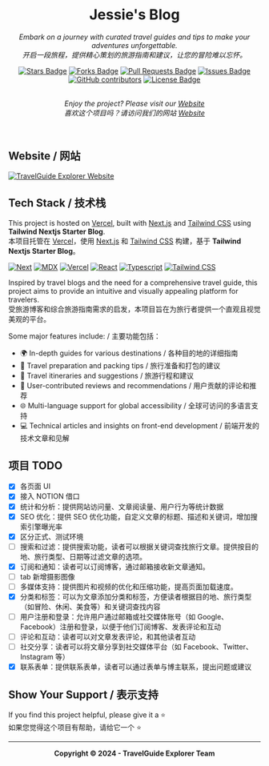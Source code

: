 <h1 align="center">Jessie's Blog</h1>
<p align="center"><i>Embark on a journey with curated travel guides and tips to make your adventures unforgettable. 
<br>
开启一段旅程，提供精心策划的旅游指南和建议，让您的冒险难以忘怀。</i></p>

<div align="center">
    <a href="https://github.com/Jessie-jzn/Next-Notion-Blog/stargazers"><img src="https://img.shields.io/github/stars/Jessie-jzn/Next-Notion-Blog" alt="Stars Badge"/></a>
    <a href="https://github.com/Jessie-jzn/Next-Notion-Blog/network/members"><img src="https://img.shields.io/github/forks/Jessie-jzn/Next-Notion-Blog" alt="Forks Badge"/></a>
    <a href="https://github.com/Jessie-jzn/Next-Notion-Blog/pulls"><img src="https://img.shields.io/github/issues-pr/Jessie-jzn/Next-Notion-Blog" alt="Pull Requests Badge"/></a>
    <a href="https://github.com/Jessie-jzn/Next-Notion-Blog/issues"><img src="https://img.shields.io/github/issues/Jessie-jzn/Next-Notion-Blog" alt="Issues Badge"/></a>
    <a href="https://github.com/Jessie-jzn/Next-Notion-Blog/graphs/contributors"><img alt="GitHub contributors" src="https://img.shields.io/github/contributors/Jessie-jzn/Next-Notion-Blog?color=2b9348"></a>
    <a href="https://github.com/Jessie-jzn/Next-Notion-Blog/blob/master/LICENSE"><img src="https://img.shields.io/github/license/Jessie-jzn/Next-Notion-Blog?color=2b9348" alt="License Badge"/></a>
</div>
<br>
<p align="center"><i>Enjoy the project? Please visit our <a href="https://www.jessieontheroad.com/">Website</a> 
<br>
喜欢这个项目吗？请访问我们的网站 <a href="https://www.jessieontheroad.com/">Website</a></i></p>
<br>

## Website / 网站

<a href="https://next-notion-blog-jessie-jzns-projects.vercel.app/"><img src="https://raw.githubusercontent.com/Jessie-jzn/Jessie-Blog.dev/main/public/imags/website.png" alt="TravelGuide Explorer Website" /></a>

## Tech Stack / 技术栈

This project is hosted on [Vercel](https://vercel.com/), built with [Next.js](https://nextjs.org/) and [Tailwind CSS](https://tailwindcss.com/) using **Tailwind Nextjs Starter Blog**.
<br>
本项目托管在 [Vercel](https://vercel.com/)，使用 [Next.js](https://nextjs.org/) 和 [Tailwind CSS](https://tailwindcss.com/) 构建，基于 **Tailwind Nextjs Starter Blog**。

[![Next][Next.js]][Next-url] [![MDX][MDX]][MDX-url] [![Vercel][Vercel]][Vercel-url] [![React][React]][React-url] [![Typescript][Typescript]][Typescript-url] [![Tailwind CSS][Tailwind CSS]][Tailwind CSS-url]

Inspired by travel blogs and the need for a comprehensive travel guide, this project aims to provide an intuitive and visually appealing platform for travelers.
<br>
受旅游博客和综合旅游指南需求的启发，本项目旨在为旅行者提供一个直观且视觉美观的平台。

Some major features include: / 主要功能包括：

- 🌍 In-depth guides for various destinations / 各种目的地的详细指南
- 🧳 Travel preparation and packing tips / 旅行准备和打包的建议
- 📅 Travel itineraries and suggestions / 旅游行程和建议
- 📝 User-contributed reviews and recommendations / 用户贡献的评论和推荐
- 🌐 Multi-language support for global accessibility / 全球可访问的多语言支持
- 💻 Technical articles and insights on front-end development / 前端开发的技术文章和见解

## 项目 TODO

- [x] 各页面 UI
- [x] 接入 NOTION 借口
- [x] 统计和分析：提供网站访问量、文章阅读量、用户行为等统计数据
- [x] SEO 优化：提供 SEO 优化功能，自定义文章的标题、描述和关键词，增加搜索引擎曝光率
- [x] 区分正式、测试环境
- [ ] 搜索和过滤：提供搜索功能，读者可以根据关键词查找旅行文章。提供按目的地、旅行类型、日期等过滤文章的选项。
- [x] 订阅和通知：读者可以订阅博客，通过邮箱接收新文章通知。
- [ ] tab 新增摄影图像
- [ ] 多媒体支持：提供图片和视频的优化和压缩功能，提高页面加载速度。
- [x] 分类和标签：可以为文章添加分类和标签，方便读者根据目的地、旅行类型（如冒险、休闲、美食等）和关键词查找内容
- [ ] 用户注册和登录：允许用户通过邮箱或社交媒体账号（如 Google、Facebook）注册和登录，以便于他们订阅博客、发表评论和互动
- [ ] 评论和互动：读者可以对文章发表评论，和其他读者互动
- [ ] 社交分享：读者可以将文章分享到社交媒体平台（如 Facebook、Twitter、Instagram 等）
- [x] 联系表单：提供联系表单，读者可以通过表单与博主联系，提出问题或建议

## Show Your Support / 表示支持

If you find this project helpful, please give it a ⭐
<br>
如果您觉得这个项目有帮助，请给它一个 ⭐

---

<p align="center"><b>Copyright © 2024 - TravelGuide Explorer Team </p>

<!-- MARKDOWN LINKS & IMAGES -->
<!-- https://www.markdownguide.org/basic-syntax/#reference-style-links -->

[Next.js]: https://img.shields.io/badge/next.js-000000?style=for-the-badge&logo=nextdotjs&logoColor=white
[Next-url]: https://nextjs.org/
[Typescript]: https://img.shields.io/badge/TypeScript-3178C6?style=for-the-badge&logo=typescript&logoColor=white
[Typescript-url]: https://www.typescriptlang.org/
[Tailwind CSS]: https://img.shields.io/badge/Tailwind_CSS-38B2AC?style=for-the-badge&logo=tailwind-css&logoColor=white
[Tailwind CSS-url]: https://tailwindcss.com/
[MDX]: https://img.shields.io/badge/MDX-000000?style=for-the-badge&logo=mdx&logoColor=white
[MDX-url]: https://mdxjs.com/
[React]: https://img.shields.io/badge/React-20232A?style=for-the-badge&logo=react&logoColor=61DAFB
[React-url]: https://reactjs.org/
[Vercel]: https://img.shields.io/badge/Vercel-000000?style=for-the-badge&logo=vercel&logoColor=white
[Vercel-url]: https://vercel.com/
